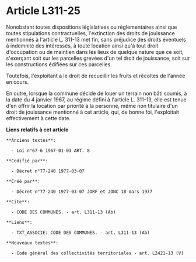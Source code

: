 # Article L311-25

Nonobstant toutes dispositions législatives ou réglementaires ainsi que toutes stipulations contractuelles, l'extinction des
droits de jouissance mentionnés à l'article L. 311-13 met fin, sans préjudice des droits éventuels à indemnité des
intéressés, à toute location ainsi qu'à tout droit d'occupation ou de maintien dans les lieux de quelque nature que ce soit,
s'exerçant soit sur les parcelles grevées d'un tel droit de jouissance, soit sur les constructions édifiées sur ces
parcelles.

Toutefois, l'exploitant a le droit de recueillir les fruits et récoltes de l'année en cours.

En outre, lorsque la commune décide de louer un terrain non bâti soumis, à la date du 4 janvier 1967, au régime défini à
l'article L. 311-13, elle est tenue d'en offrir la location par priorité à la personne, même non titulaire d'un droit de
jouissance mentionné à cet article, qui, de bonne foi, l'exploitait effectivement à cette date.

**Liens relatifs à cet article**

	**Anciens textes**:

	  - Loi n°67-6 1967-01-03 ART. 8

	**Codifié par**:

	  - Décret n°77-240 1977-03-07

	**Créé par**:

	  - Décret n°77-240 1977-03-07 JORF et JONC 18 mars 1977

	**Cite**:

	  - CODE DES COMMUNES. - art. L311-13 (Ab)

	**Liens**:

	  - TXT_ASSOCIE: CODE DES COMMUNES. - art. L311-13 (Ab)

	**Nouveaux textes**:

	  - Code général des collectivités territoriales - art. L2421-13 (V)
